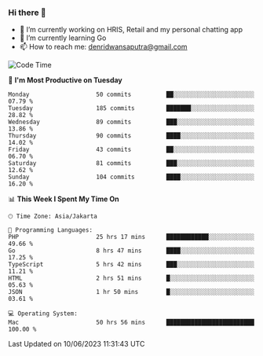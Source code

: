 ### Hi there 👋

- 🔭 I’m currently working on HRIS, Retail and my personal chatting app
- 🌱 I’m currently learning Go
- 📫 How to reach me: denridwansaputra@gmail.com


<!--START_SECTION:waka-->
![Code Time](http://img.shields.io/badge/Code%20Time-3%2C273%20hrs%2015%20mins-blue)

📅 **I'm Most Productive on Tuesday** 

```text
Monday                   50 commits          ██░░░░░░░░░░░░░░░░░░░░░░░   07.79 % 
Tuesday                  185 commits         ███████░░░░░░░░░░░░░░░░░░   28.82 % 
Wednesday                89 commits          ███░░░░░░░░░░░░░░░░░░░░░░   13.86 % 
Thursday                 90 commits          ████░░░░░░░░░░░░░░░░░░░░░   14.02 % 
Friday                   43 commits          ██░░░░░░░░░░░░░░░░░░░░░░░   06.70 % 
Saturday                 81 commits          ███░░░░░░░░░░░░░░░░░░░░░░   12.62 % 
Sunday                   104 commits         ████░░░░░░░░░░░░░░░░░░░░░   16.20 % 
```


📊 **This Week I Spent My Time On** 

```text
🕑︎ Time Zone: Asia/Jakarta

💬 Programming Languages: 
PHP                      25 hrs 17 mins      ████████████░░░░░░░░░░░░░   49.66 % 
Go                       8 hrs 47 mins       ████░░░░░░░░░░░░░░░░░░░░░   17.25 % 
TypeScript               5 hrs 42 mins       ███░░░░░░░░░░░░░░░░░░░░░░   11.21 % 
HTML                     2 hrs 51 mins       █░░░░░░░░░░░░░░░░░░░░░░░░   05.63 % 
JSON                     1 hr 50 mins        █░░░░░░░░░░░░░░░░░░░░░░░░   03.61 % 

💻 Operating System: 
Mac                      50 hrs 56 mins      █████████████████████████   100.00 % 
```


 Last Updated on 10/06/2023 11:31:43 UTC
<!--END_SECTION:waka-->
